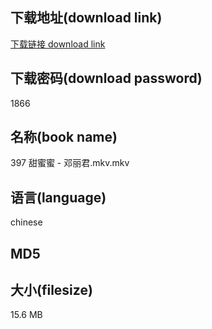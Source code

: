 ## 下载地址(download link)
[下载链接 download link](https://voluble-croquembouche-d321dc.netlify.app/?s=397+%E7%94%9C%E8%9C%9C%E8%9C%9C+-+%E9%82%93%E4%B8%BD%E5%90%9B.mkv)

## 下载密码(download password)
1866

## 名称(book name)
397 甜蜜蜜 - 邓丽君.mkv.mkv

## 语言(language)
chinese

## MD5


## 大小(filesize)
15.6 MB
